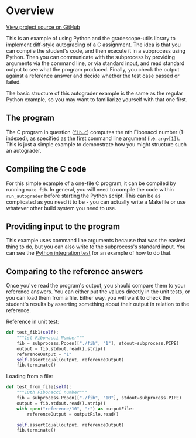 # Overview

[View project source on GitHub](https://github.com/gradescope/autograder_samples/tree/master/diff)

This is an example of using Python and the gradescope-utils library to
implement diff-style autograding of a C assignment. The idea is that
you can compile the student's code, and then execute it in a
subprocess using Python. Then you can communicate with the subprocess
by providing arguments via the command line, or via standard input,
and read standard output to see what the program produced. Finally,
you check the output against a reference answer and decide whether the
test case passed or failed.

The basic structure of this autograder example is the same as the
regular Python example, so you may want to familiarize yourself with
that one first.

## The program

The C program in question ([`fib.c`](https://github.com/gradescope/autograder_samples/blob/master/diff/fib.c)) computes the nth Fibonacci number
(1-indexed), as specified as the first command line argument
(i.e. `argv[1]`). This is just a simple example to demonstrate how you
might structure such an autograder.

## Compiling the C code

For this simple example of a one-file C program, it can be compiled by
running `make fib`. In general, you will need to compile the code
within `run_autograder` before starting the Python script. This can be
as complicated as you need it to be - you can actually write a
Makefile or use whatever other build system you need to use.

## Providing input to the program

This example uses command line arguments because that was the easiest thing
to do, but you can also write to the subprocess's standard
input. You can see the [Python integration test](https://github.com/gradescope/autograder_samples/blob/master/python/src/tests/test_integration.py)
for an example of how to do that.

## Comparing to the reference answers

Once you've read the program's output, you should compare them to your
reference answers. You can either put the values directly in the unit
tests, or you can load them from a file. Either way, you will want to
check the student's results by asserting something about their output
in relation to the reference.

Reference in unit test:

```python
def test_fib1(self):
    """1st Fibonacci Number"""
    fib = subprocess.Popen(["./fib", "1"], stdout=subprocess.PIPE)
    output = fib.stdout.read().strip()
    referenceOutput = "1"
    self.assertEqual(output, referenceOutput)
    fib.terminate()
```

Loading from a file:

```python
def test_from_file(self):
    """10th Fibonacci number"""
    fib = subprocess.Popen(["./fib", "10"], stdout=subprocess.PIPE)
    output = fib.stdout.read().strip()
    with open("reference/10", "r") as outputFile:
        referenceOutput = outputFile.read()

    self.assertEqual(output, referenceOutput)
    fib.terminate()
```
